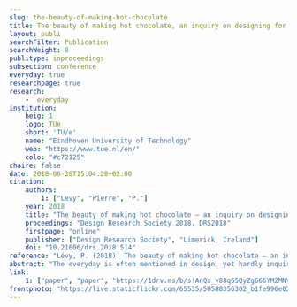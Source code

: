 ```yaml
---
slug: the-beauty-of-making-hot-chocolate
title: The beauty of making hot chocolate, an inquiry on designing for everyday rituals
layout: publi
searchFilter: Publication
searchWeight: 8
publitype: inproceedings
subsection: conference
everyday: true
researchpage: true
research: 
    -  everyday
institution:
    heig: 1
    logo: TUe
    short: 'TU/e'
    name: "Eindhoven University of Technology"
    web: "https://www.tue.nl/en/"
    colo: "#c72125"
chaire: false
date: 2018-06-28T15:04:28+02:00
citation:
    authors:
        1: ["Levy", "Pierre", "P."]
    year: 2018
    title: "The beauty of making hot chocolate – an inquiry on designing for everyday rituals"
    proceedings: "Design Research Society 2018, DRS2018"
    firstpage: "online"
    publisher: ["Design Research Society", "Limerick, Ireland"]
    doi: "10.21606/drs.2018.514"
reference: "Lévy, P. (2018). The beauty of making hot chocolate – an inquiry on designing for everyday rituals. In Design Research Society 2018, DRS2018. Limerick, Ireland: Design Research Society. https://doi.org/10.21606/dma.2017.514"
abstract: "The everyday is often mentioned in design, yet hardly inquired. The everyday is about what is banal, infraordinary, not memorable, as well as about the force that makes things habitual, endotic. In the research encompassing this paper, we question the everyday and explore opportunities to enchant it by design. This paper focuses more specifically on the design of everyday rituals, and aims to propose a descriptive framework to ‘read’ and compose such rituals. The elaboration of the framework is done based on a case study: the making of a hot chocolate in the morning. Through an autoethnographical approach, the main dimensions of the framework are determined (place and time, essentiality, and strength) and discussed. Throughout this inquiry, the value of a first-person perspective while designing for the everyday is discussed, as well as its relationship with the third-person perspective. This framework proposed points out the importance of quick iterations and of the consideration of consequences of design decision at all levels of the everyday ritual (structural, temporal, aesthetical, ethical…)."
link:
    1: ["paper", "paper", "https://1drv.ms/b/s!AnQx_v88q65QyZg666YM2MNVnn_RGQ?e=AjOxdd"]
frontphoto: "https://live.staticflickr.com/65535/50588356302_b1fe996e02.jpg"
---
```


